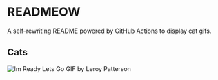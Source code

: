 # READMEOW

A self-rewriting README powered by GitHub Actions to display cat gifs.

## Cats

![Im Ready Lets Go GIF by Leroy Patterson](https://media1.giphy.com/media/CjmvTCZf2U3p09Cn0h/200.gif?cid=9acd02da4kuzl2tqoz0wqw0r5fevd3ohu4h2wfl1t2nqd8vd&ep=v1_gifs_search&rid=200.gif&ct=g)
